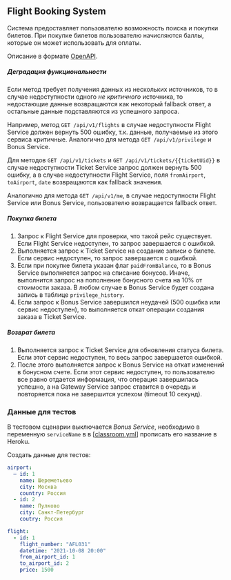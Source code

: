 ## Flight Booking System

Система предоставляет пользователю возможность поиска и покупки билетов. При покупке билетов пользователю начисляются
баллы, которые он может использовать для оплаты.

Описание в формате [OpenAPI](%5Binst%5D%5Bv1%5D%20Flight%20Booking%20System.yml).

##### Деградация функциональности

Если метод требует получения данных из нескольких источников, то в случае недоступности одного _не критичного_
источника, то недостающие данные возвращаются как некоторый fallback ответ, а остальные данные подставляются из
успешного запроса.

Например, метод `GET /api/v1/flights` в случае недоступности Flight Service должен вернуть 500 ошибку, т.к. данные,
получаемые из этого сервиса критичные. Аналогично для метода `GET /api/v1/privilege` и Bonus Service.

Для методов `GET /api/v1/tickets` и `GET /api/v1/tickets/{{ticketUid}}` в случае недоступности Ticket Service запрос
должен вернуть 500 ошибку, а в случае недоступности Flight Service, поля `fromAirport`, `toAirport`, `date` возвращаются
как fallback значения.

Аналогично для метода `GET /api/v1/me`, в случае недоступности Flight Service или Bonus Service, пользователю
возвращается fallback ответ.

##### Покупка билета

1. Запрос к Flight Service для проверки, что такой рейс существует. Если Flight Service недоступен, то запрос
   завершается с ошибкой.
1. Выполняется запрос к Ticket Service на создание записи о билете. Если сервис недоступен, то запрос завершается с
   ошибкой.
1. Если при покупке билета указан флаг `paidFromBalance`, то в Bonus Service выполняется запрос на списание бонусов.
   Иначе, выполнится запрос на пополнение бонусного счета на 10% от стоимости заказа. В любом случае в Bonus Service
   будет создана запись в таблице `privilege_history`.
1. Если запрос к Bonus Service завершился неудачей (500 ошибка или сервис недоступен), то выполняется откат операции
   создания заказа в Ticket Service.

##### Возврат билета

1. Выполняется запрос к Ticket Service для обновления статуса билета. Если этот сервис недоступен, то весь запрос
   завершается ошибкой.
1. После этого выполняется запрос к Bonus Service на откат изменений в бонусном счете. Если этот сервис недоступен, то
   пользователю все равно отдается информация, что операция завершилась успешно, а на Gateway Service запрос ставится в
   очередь и повторяется пока не завершится успехом (timeout 10 секунд).

### Данные для тестов

В тестовом сценарии выключается _Bonus Service_, необходимо в переменную `serviceName` в
в [[classroom.yml](../.github/workflows/classroom.yml)] прописать его название в Heroku.

Создать данные для тестов:

```yaml
airport:
  – id: 1
    name: Шереметьево
    city: Москва
    country: Россия
  - id: 2
    name: Пулково
    city: Санкт-Петербург
    coutry: Россия

flight:
  - id: 1
    flight_number: "AFL031"
    datetime: "2021-10-08 20:00"
    from_airport_id: 1
    to_airport_id: 2
    price: 1500
```

